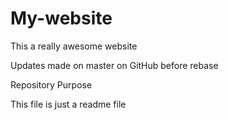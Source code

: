 # My-website

This a really awesome website

Updates made on master on GitHub before rebase

 Repository Purpose
This file is just a readme file


